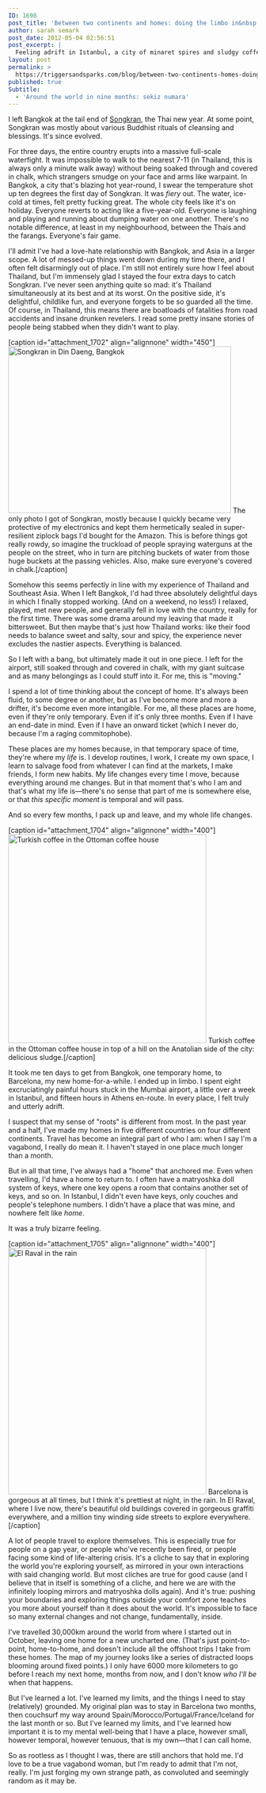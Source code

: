 ```yaml
---
ID: 1698
post_title: 'Between two continents and homes: doing the limbo in&nbsp;Istanbul'
author: sarah semark
post_date: 2012-05-04 02:56:51
post_excerpt: |
  Feeling adrift in Istanbul, a city of minaret spires and sludgy coffee that spans two continents. More rambling on "home" when you're a vagabond.
layout: post
permalink: >
  https://triggersandsparks.com/blog/between-two-continents-homes-doing-the-limbo-in-istanbul/
published: true
Subtitle:
  - 'Around the world in nine months: sekiz numara'
---
```

I left Bangkok at the tail end of <a href="http://en.wikipedia.org/wiki/Songkran">Songkran</a>, the Thai new year. At some point, Songkran was mostly about various Buddhist rituals of cleansing and blessings. It's since evolved.

For three days, the entire country erupts into a massive full-scale waterfight. It was impossible to walk to the nearest 7-11 (in Thailand, this is always only a minute walk away) without being soaked through and covered in chalk, which strangers smudge on your face and arms like warpaint. In Bangkok, a city that's blazing hot year-round, I swear the temperature shot up ten degrees the first day of Songkran. It was <em>fiery</em> out. The water, ice-cold at times, felt pretty fucking great. The whole city feels like it's on holiday. Everyone reverts to acting like a five-year-old. Everyone is laughing and playing and running about dumping water on one another. There's no notable difference, at least in my neighbourhood, between the Thais and the farangs. Everyone's fair game.

I'll admit I've had a love-hate relationship with Bangkok, and Asia in a larger scope. A lot of messed-up things went down during my time there, and I often felt disarmingly out of place. I'm still not entirely sure how I feel about Thailand, but I'm immensely glad I stayed the four extra days to catch Songkran. I've never seen anything quite so mad: it's Thailand simultaneously at its best and at its worst. On the positive side, it's delightful, childlike fun, and everyone forgets to be so guarded all the time. Of course, in Thailand, this means there are boatloads of fatalities from road accidents and insane drunken revelers. I read some pretty insane stories of people being stabbed when they didn't want to play.

[caption id="attachment_1702" align="alignnone" width="450"]<a href="http://triggersandsparks.com/wp-content/uploads/2012/05/IMG_0274.jpg"><img class=" wp-image-1702 " title="Songkran" alt="Songkran in Din Daeng, Bangkok" src="/wp-content/uploads/2012/05/IMG_0274.jpg" width="450" height="336" /></a> The only photo I got of Songkran, mostly because I quickly became very protective of my electronics and kept them hermetically sealed in super-resilient ziplock bags I'd bought for the Amazon. This is before things got really rowdy, so imagine the truckload of people spraying waterguns at the people on the street, who in turn are pitching buckets of water from those huge buckets at the passing vehicles. Also, make sure everyone's covered in chalk.[/caption]

Somehow this seems perfectly in line with my experience of Thailand and Southeast Asia. When I left Bangkok, I'd had three absolutely delightful days in which I finally stopped working. (And on a weekend, no less!) I relaxed, played, met new people, and generally fell in love with the country, really for the first time. There was some drama around my leaving that made it bittersweet. But then maybe that's just how Thailand works: like their food needs to balance sweet and salty, sour and spicy, the experience never excludes the nastier aspects. Everything is balanced.

So I left with a bang, but ultimately made it out in one piece. I left for the airport, still soaked through and covered in chalk, with my giant suitcase and as many belongings as I could stuff into it. For me, this is "moving."

I spend a lot of time thinking about the concept of home. It's always been fluid, to some degree or another, but as I've become more and more a drifter, it's become even more intangible. For me, all these places are home, even if they're only temporary. Even if it's only three months. Even if I have an end-date in mind. Even if I have an onward ticket (which I never do, because I'm a raging commitophobe).

These places are my homes because, in that temporary space of time, they're where my <em>life</em> is. I develop routines, I work, I create my own space, I learn to salvage food from whatever I can find at the markets, I make friends, I form new habits. My life changes every time I move, because everything around me changes. But in that moment that's who I am and that's what my life is—there's no sense that part of me is somewhere else, or that <em>this specific moment</em> is temporal and will pass.

And so every few months, I pack up and leave, and my whole life changes.

[caption id="attachment_1704" align="alignnone" width="400"]<a href="http://triggersandsparks.com/wp-content/uploads/2012/05/IMG_0282.jpg"><img class=" wp-image-1704 " title="Ottoman coffee house" alt="Turkish coffee in the Ottoman coffee house" src="http://triggersandsparks.com/wp-content/uploads/2012/05/IMG_0282.jpg" width="400" height="421" /></a> Turkish coffee in the Ottoman coffee house in top of a hill on the Anatolian side of the city: delicious sludge.[/caption]

It took me ten days to get from Bangkok, one temporary home, to Barcelona, my new home-for-a-while. I ended up in limbo. I spent eight excruciatingly painful hours stuck in the Mumbai airport, a little over a week in Istanbul, and fifteen hours in Athens en-route. In every place, I felt truly and utterly adrift.

I suspect that my sense of "roots" is different from most. In the past year and a half, I've made my homes in five different countries on four different continents. Travel has become an integral part of who I am: when I say I'm a vagabond, I really do mean it. I haven't stayed in one place much longer than a month.

But in all that time, I've always had a "home" that anchored me. Even when travelling, I'd have a home to return to. I often have a matryoshka doll system of keys, where one key opens a room that contains another set of keys, and so on. In Istanbul, I didn't even have keys, only couches and people's telephone numbers. I didn't have a place that was mine, and nowhere felt like <em>home</em>.

It was a truly bizarre feeling.

[caption id="attachment_1705" align="alignnone" width="400"]<a href="http://triggersandsparks.com/wp-content/uploads/2012/05/IMG_0332.jpg"><img class=" wp-image-1705 " title="Barcelona in the rain" alt="El Raval in the rain" src="http://triggersandsparks.com/wp-content/uploads/2012/05/IMG_0332.jpg" width="400" height="497" /></a> Barcelona is gorgeous at all times, but I think it's prettiest at night, in the rain. In El Raval, where I live now, there's beautiful old buildings covered in gorgeous graffiti everywhere, and a million tiny winding side streets to explore everywhere.[/caption]

A lot of people travel to explore themselves. This is especially true for people on a gap year, or people who've recently been fired, or people facing some kind of life-altering crisis. It's a cliche to say that in exploring the world you're exploring yourself, as mirrored in your own interactions with said changing world. But most cliches are true for good cause (and I believe that in itself is something of a cliche, and here we are with the infinitely looping mirrors and matryoshka dolls again). And it's true: pushing your boundaries and exploring things outside your comfort zone teaches you more about yourself than it does about the world. It's impossible to face so many external changes and not change, fundamentally, inside.

I've travelled 30,000km around the world from where I started out in October, leaving one home for a new uncharted one. (That's just point-to-point, home-to-home, and doesn't include all the offshoot trips I take from these homes. The map of my journey looks like a series of distracted loops blooming around fixed points.) I only have 6000 more kilometers to go before I reach my next home, months from now, and I don't know <em>who I'll be</em> when that happens.

But I've learned a lot. I've learned my limits, and the things I need to stay (relatively) grounded. My original plan was to stay in Barcelona two months, then couchsurf my way around Spain/Morocco/Portugal/France/Iceland for the last month or so. But I've learned my limits, and I've learned how important it is to my mental well-being that I have a place, however small, however temporal, however tenuous, that is my own—that I can call home.

So as rootless as I thought I was, there are still anchors that hold me. I'd love to be a true vagabond woman, but I'm ready to admit that I'm not, really. I'm just forging my own strange path, as convoluted and seemingly random as it may be.